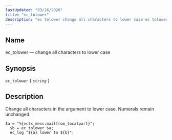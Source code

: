 ```yaml
---
lastUpdated: "03/26/2020"
title: "ec_tolower"
description: "ec tolower change all characters to lower case ec tolower string Change all characters in the argument to lower case Numerals remain unchanged Example 16 99 ec tolower example..."
---
```


<a name="sieve.ref.ec_tolower"></a> 
## Name

ec_tolower — change all characters to lower case

## Synopsis

`ec_tolower` { *`string`* }

<a name="idp30698016"></a> 
## Description

Change all characters in the argument to lower case. Numerals remain unchanged.

<a name="example.ec_tolower"></a> 


```
$a = "%{vctx_mess:mailfrom_localpart}";
  $b = ec_tolower $a;
  ec_log "${a} lower to ${b}";
```
